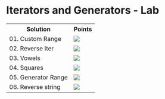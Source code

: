 <h1>Iterators and Generators - Lab</h1>
<table>
  <tr>
    <th>Solution</th>
    <th>Points</th>
  </tr>
  <tr>
    <td>01. Custom Range</td>
    <td><img src="https://geps.dev/progress/100"></td>
  </tr>
  <tr>
    <td>02. Reverse Iter</td>
    <td><img src="https://geps.dev/progress/100"></td>
  </tr>
  <tr>
    <td>03. Vowels</td>
    <td><img src="https://geps.dev/progress/100"></td>
  </tr>
  <tr>
    <td>04. Squares</td>
    <td><img src="https://geps.dev/progress/100"></td>
  </tr>
  <tr>
    <td>05. Generator Range</td>
    <td><img src="https://geps.dev/progress/100"></td>
  </tr>
  <tr>
    <td>06. Reverse string</td>
    <td><img src="https://geps.dev/progress/100"></td>
  </tr>
</table>

